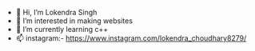 - 👋 Hi, I’m Lokendra Singh
- 👀 I’m interested in making websites
- 🌱 I’m currently learning c++
- 📫 instagram:- https://www.instagram.com/lokendra_choudhary8279/

<!---
lokendrasinghofficial/lokendrasinghofficial is a ✨ special ✨ repository because its `README.md` (this file) appears on your GitHub profile.
You can click the Preview link to take a look at your changes.
--->
